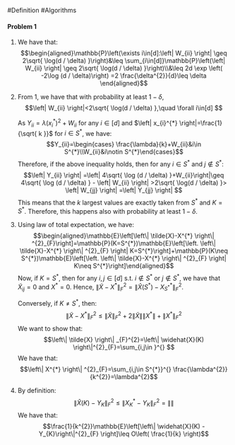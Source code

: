 #Definition #Algorithms 

#### Problem 1
1. We have that: $$\begin{aligned}\mathbb{P}\left(\exists i\in[d]:\left| W_{ii} \right| \geq 2\sqrt{ \log(d / \delta) }\right)&\leq \sum_{i\in[d]}\mathbb{P}\left(\left| W_{ii} \right| \geq 2\sqrt{ \log(d / \delta) }\right)\\&\leq 2d \exp \left( -2\log (d / \delta)\right) =2 \frac{\delta^{2}}{d}\leq \delta \end{aligned}$$
2. From 1, we have that with probability at least $1-\delta$, $$\left| W_{ii} \right|<2\sqrt{ \log(d / \delta) },\quad \forall i\in[d] $$
   
   As $Y_{ii}=\lambda (x_{i}^{*})^{2}+W_{ii}$ for any $i\in[d]$ and $\left| x_{i}^{*} \right|=\frac{1}{\sqrt{ k }}$ for $i\in S^{*}$, we have: $$Y_{ii}=\begin{cases} \frac{\lambda}{k}+W_{ii}&i\in S^{*}\\W_{ii}&i\notin S^{*}\end{cases}$$Therefore, if the above inequality holds, then for any $i\in S^{*}$ and $j\notin S^{*}$: $$\left| Y_{ii} \right| =\left| 4\sqrt{ \log (d / \delta) }+W_{ii}\right|\geq  4\sqrt{ \log (d / \delta) } - \left| W_{ii} \right| >2\sqrt{ \log(d / \delta) }> \left| W_{jj} \right| =\left| Y_{jj} \right|  $$
   This means that the $k$ largest values are exactly taken from $S^{*}$ and $K=S^{*}$. Therefore, this happens also with probability at least $1-\delta$.
3. Using law of total expectation, we have: $$\begin{aligned}\mathbb{E}\left[\left\| \tilde{X}-X^{*} \right\| ^{2}_{F}\right]=\mathbb{P}(K=S^{*})\mathbb{E}\left[\left. \left\| \tilde{X}-X^{*} \right\| ^{2}_{F} \right| K=S^{*}\right]+\mathbb{P}(K\neq S^{*})\mathbb{E}\left[\left. \left\| \tilde{X}-X^{*} \right\| ^{2}_{F} \right| K\neq S^{*}\right]\end{aligned}$$Now, if $K=S^{*}$, then for any $i,j\in[d]$ s.t. $i\notin S^{*}$ or $j\notin S^{*}$, we have that $\tilde{X}_{ij}=0$ and $X^{*}=0$. Hence, $\left\| \tilde{X}-X^{*} \right\| ^2_{F}=\left\| \widehat{X}(S^{*})-X^{*}_{S^{*}} \right\| ^{2}_{F}$.
   
   Conversely, if $K\neq S^{*}$, then: $$\left\| \tilde{X}-X^{*} \right\| ^2_{F}\leq \left\| \tilde{X} \right\| ^{2}_{F}+2\left\| \tilde{X} \right\| \left\| X^{*} \right\| + \left\| X^{*} \right\| ^{2}_{F}$$We want to show that: $$\left\| \tilde{X} \right\| _{F}^{2}=\left\| \widehat{X}(K) \right\|^{2}_{F}=\sum_{i,j\in }^{} $$
   We have that: $$\left\| X^{*} \right\| ^{2}_{F}=\sum_{i,j\in S^{*}}^{} \frac{\lambda^{2}}{k^{2}}=\lambda^{2}$$
4. By definition: $$\left\| \widehat{X}(K)-Y_{K} \right\|^{2}_{F}\leq \left\| X^{*}_{K}-Y_{K} \right\|^{2}_{F}=\left\|  \right\|   $$
   We have that: $$\frac{1}{k^{2}}\mathbb{E}\left[\left\| \widehat{X}(K) -Y_{K}\right\|^{2}_{F} \right]\leq O\left( \frac{1}{k} \right)$$
